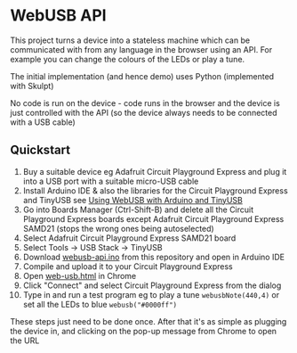 # WebUSB API

This project turns a device into a stateless machine which can be communicated with from any language in the browser using an API. For example you can change the colours of the LEDs or play a tune.

The initial implementation (and hence demo) uses Python (implemented with Skulpt)

No code is run on the device - code runs in the browser and the device is just controlled with the API (so the device always needs to be connected with a USB cable)

## Quickstart

1. Buy a suitable device eg Adafruit Circuit Playground Express and plug it into a USB port with a suitable micro-USB cable
2. Install Arduino IDE & also the libraries for the Circuit Playground Express and TinyUSB see [Using WebUSB with Arduino and TinyUSB](https://learn.adafruit.com/using-webusb-with-arduino-and-tinyusb/featured_products)
3. Go into Boards Manager (Ctrl-Shift-B) and delete all the Circuit Playground Express boards except Adafruit Circuit Playground Express SAMD21 (stops the wrong ones being autoselected)
4. Select Adafruit Circuit Playground Express SAMD21 board
5. Select Tools -> USB Stack -> TinyUSB
6. Download [webusb-api.ino](https://murkle.github.io/utils/webusb/webusb-api.ino) from this repository and open in Arduino IDE
7. Compile and upload it to your Circuit Playground Express
8. Open [web-usb.html](https://murkle.github.io/utils/webusb/web-usb.html) in Chrome
9. Click "Connect" and select Circuit Playground Express from the dialog
10. Type in and run a test program eg to play a tune `webusbNote(440,4)` or set all the LEDs to blue `webusb("#0000ff")`

These steps just need to be done once. After that it's as simple as plugging the device in, and clicking on the pop-up message from Chrome to open the URL
